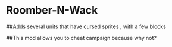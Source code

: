 # Roomber-N-Wack
##Adds several units that have cursed sprites , with a few blocks 

##This mod allows you to cheat campaign because why not?
